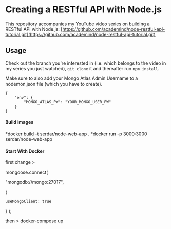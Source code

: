 # Creating a RESTful API with Node.js
This repository accompanies my YouTube video series on building a RESTful API with Node.js: [https://github.com/academind/node-restful-api-tutorial.git](https://github.com/academind/node-restful-api-tutorial.git)

## Usage
Check out the branch you're interested in (i.e. which belongs to the video in my series you just watched), ```git clone``` it and thereafter run ```npm install```.

Make sure to also add your Mongo Atlas Admin Username to a nodemon.json file (which you have to create).

```
{
    "env": {
        "MONGO_ATLAS_PW": "YOUR_MONGO_USER_PW"
    }
}
```
#### Build images
*docker build -t serdar/node-web-app .
*docker run -p 3000:3000 serdar/node-web-app

#### Start With Docker
first change >

mongoose.connect(

  "mongodb://mongo:27017",
  
  {

    useMongoClient: true
  
  }
);

then > docker-compose up
